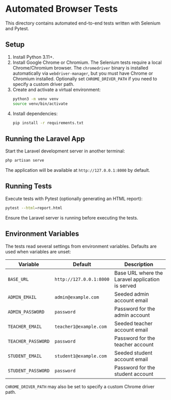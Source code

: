 # Automated Browser Tests

This directory contains automated end-to-end tests written with Selenium and Pytest.

## Setup

1. Install Python 3.11+.
2. Install Google Chrome or Chromium. The Selenium tests require a local Chrome/Chromium browser. The `chromedriver` binary is installed automatically via `webdriver-manager`, but you must have Chrome or Chromium installed. Optionally set `CHROME_DRIVER_PATH` if you need to specify a custom driver path.
3. Create and activate a virtual environment:
   ```bash
   python3 -m venv venv
   source venv/bin/activate
   ```
4. Install dependencies:
   ```bash
   pip install -r requirements.txt
   ```

## Running the Laravel App

Start the Laravel development server in another terminal:

```bash
php artisan serve
```

The application will be available at `http://127.0.0.1:8000` by default.

## Running Tests

Execute tests with Pytest (optionally generating an HTML report):

```bash
pytest --html=report.html
```

Ensure the Laravel server is running before executing the tests.

## Environment Variables

The tests read several settings from environment variables. Defaults are used
when variables are unset:

| Variable | Default | Description |
|----------|---------|-------------|
| `BASE_URL` | `http://127.0.0.1:8000` | Base URL where the Laravel application is served |
| `ADMIN_EMAIL` | `admin@example.com` | Seeded admin account email |
| `ADMIN_PASSWORD` | `password` | Password for the admin account |
| `TEACHER_EMAIL` | `teacher1@example.com` | Seeded teacher account email |
| `TEACHER_PASSWORD` | `password` | Password for the teacher account |
| `STUDENT_EMAIL` | `student1@example.com` | Seeded student account email |
| `STUDENT_PASSWORD` | `password` | Password for the student account |

`CHROME_DRIVER_PATH` may also be set to specify a custom Chrome driver path.

